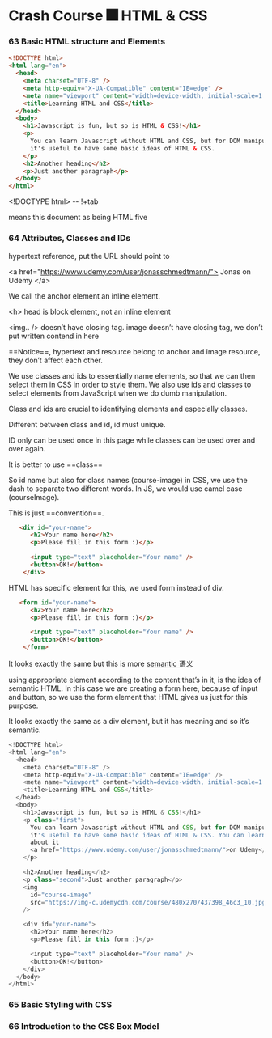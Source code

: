 # Crash Course 🎆 HTML & CSS

### 63 Basic HTML structure and Elements

```html
<!DOCTYPE html>
<html lang="en">
  <head>
    <meta charset="UTF-8" />
    <meta http-equiv="X-UA-Compatible" content="IE=edge" />
    <meta name="viewport" content="width=device-width, initial-scale=1.0" />
    <title>Learning HTML and CSS</title>
  </head>
  <body>
    <h1>Javascript is fun, but so is HTML & CSS!</h1>
    <p>
      You can learn Javascript without HTML and CSS, but for DOM manipulation
      it's useful to have some basic ideas of HTML & CSS.
    </p>
    <h2>Another heading</h2>
    <p>Just another paragraph</p>
  </body>
</html>
```

\<!DOCTYPE html> --  !+tab

means  this document as being HTML five

### 64 Attributes, Classes and IDs

hypertext reference, put the URL should point to

\<a href="https://www.udemy.com/user/jonasschmedtmann/">  Jonas on Udemy \</a>

We call the anchor element an inline element.

\<h> head is block element, not an inline element

\<img.. />  doesn’t have closing tag. image doesn’t have closing tag, we don’t put written contend in here

==Notice==, hypertext and resource belong to anchor and image resource, they don’t affect each other. 

We use classes and ids to essentially name elements, so that we can then select them in CSS in order to style them.  We also use ids and classes to select elements from JavaScript when we do dumb manipulation. 

Class and ids are crucial to identifying elements and especially classes. 

Different between class and id, id must unique. 

ID only can be used once in this page while classes can be used over and over again.

It is better to use ==class==

So id name but also for class names (course-image) in CSS,  we use the dash to separate two different words.  In JS, we would use camel case (courseImage). 

This is just ==convention==.

```html
   <div id="your-name">
      <h2>Your name here</h2>
      <p>Please fill in this form :)</p>

      <input type="text" placeholder="Your name" />
      <button>OK!</button>
    </div>
```

HTML has specific element for this, we used form instead of div.

```html
   <form id="your-name">
      <h2>Your name here</h2>
      <p>Please fill in this form :)</p>

      <input type="text" placeholder="Your name" />
      <button>OK!</button>
    </form>
```

It looks exactly the same but this is more <u>semantic 语义</u>

using appropriate element according  to the content that’s in it, is the idea of semantic HTML. In this case we are creating a form here, because of input and button, so we use the form element that HTML gives us just for this purpose.

It looks exactly the same as a div element, but it has meaning and so it’s semantic.

```javascript
<!DOCTYPE html>
<html lang="en">
  <head>
    <meta charset="UTF-8" />
    <meta http-equiv="X-UA-Compatible" content="IE=edge" />
    <meta name="viewport" content="width=device-width, initial-scale=1.0" />
    <title>Learning HTML and CSS</title>
  </head>
  <body>
    <h1>Javascript is fun, but so is HTML & CSS!</h1>
    <p class="first">
      You can learn Javascript without HTML and CSS, but for DOM manipulation
      it's useful to have some basic ideas of HTML & CSS. You can learn more
      about it
      <a href="https://www.udemy.com/user/jonasschmedtmann/">on Udemy</a>
    </p>

    <h2>Another heading</h2>
    <p class="second">Just another paragraph</p>
    <img
      id="course-image"
      src="https://img-c.udemycdn.com/course/480x270/437398_46c3_10.jpg"
    />

    <div id="your-name">
      <h2>Your name here</h2>
      <p>Please fill in this form :)</p>

      <input type="text" placeholder="Your name" />
      <button>OK!</button>
    </div>
  </body>
</html>
```

### 65 Basic Styling with CSS





### 66 Introduction to the CSS Box Model





​	